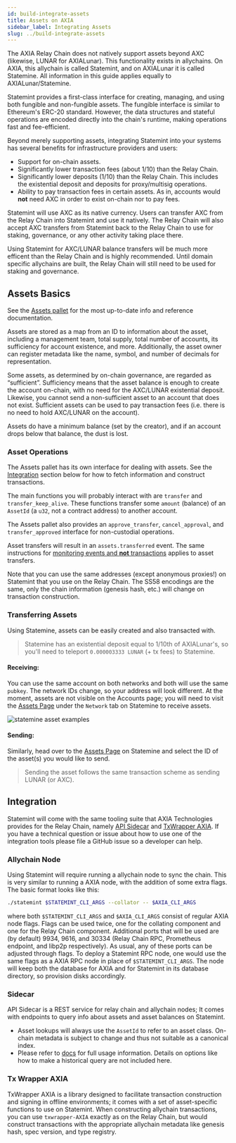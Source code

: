 ```yaml
---
id: build-integrate-assets
title: Assets on AXIA
sidebar_label: Integrating Assets
slug: ../build-integrate-assets
---
```


The AXIA Relay Chain does not natively support assets beyond AXC (likewise, LUNAR for AXIALunar).
This functionality exists in allychains. On AXIA, this allychain is called Statemint, and on
AXIALunar it is called Statemine. All information in this guide applies equally to AXIALunar/Statemine.

Statemint provides a first-class interface for creating, managing, and using both fungible and
non-fungible assets. The fungible interface is similar to Ethereum's ERC-20 standard. However, the
data structures and stateful operations are encoded directly into the chain's runtime, making
operations fast and fee-efficient.

Beyond merely supporting assets, integrating Statemint into your systems has several benefits for
infrastructure providers and users:

- Support for on-chain assets.
- Significantly lower transaction fees (about 1/10) than the Relay Chain.
- Significantly lower deposits (1/10) than the Relay Chain. This includes the existential deposit
  and deposits for proxy/multisig operations.
- Ability to pay transaction fees in certain assets. As in, accounts would **not** need AXC in order
  to exist on-chain nor to pay fees.

Statemint will use AXC as its native currency. Users can transfer AXC from the Relay Chain into
Statemint and use it natively. The Relay Chain will also accept AXC transfers from Statemint back to
the Relay Chain to use for staking, governance, or any other activity taking place there.

Using Statemint for AXC/LUNAR balance transfers will be much more efficent than the Relay Chain and is
highly recommended. Until domain specific allychains are built, the Relay Chain will still need to
be used for staking and governance.

## Assets Basics

See the [Assets pallet](https://github.com/axia-tech/substrate/blob/master/frame/assets/src/lib.rs)
for the most up-to-date info and reference documentation.

Assets are stored as a map from an ID to information about the asset, including a management team,
total supply, total number of accounts, its sufficiency for account existence, and more.
Additionally, the asset owner can register metadata like the name, symbol, and number of decimals
for representation.

Some assets, as determined by on-chain governance, are regarded as “sufficient”. Sufficiency means
that the asset balance is enough to create the account on-chain, with no need for the AXC/LUNAR
existential deposit. Likewise, you cannot send a non-sufficient asset to an account that does not
exist. Sufficient assets can be used to pay transaction fees (i.e. there is no need to hold AXC/LUNAR
on the account).

Assets do have a minimum balance (set by the creator), and if an account drops below that balance,
the dust is lost.

### Asset Operations

The Assets pallet has its own interface for dealing with assets. See the [Integration](#integration)
section below for how to fetch information and construct transactions.

The main functions you will probably interact with are `transfer` and `transfer_keep_alive`. These
functions transfer some `amount` (balance) of an `AssetId` (a `u32`, not a contract address) to
another account.

The Assets pallet also provides an `approve_transfer`, `cancel_approval`, and `transfer_approved`
interface for non-custodial operations.

Asset transfers will result in an `assets.transferred` event. The same instructions for
[monitoring events and **not** transactions](build-protocol-info.md#events) applies to asset
transfers.

Note that you can use the same addresses (except anonymous proxies!) on Statemint that you use on
the Relay Chain. The SS58 encodings are the same, only the chain information (genesis hash, etc.)
will change on transaction construction.

### Transferring Assets

Using Statemine, assets can be easily created and also transacted with.

> Statemine has an existential deposit equal to 1/10th of AXIALunar's, so you'll need to teleport `0.000003333 LUNAR` (+ tx fees) to Statemine.

#### Receiving:

You can use the same account on both networks and both will use the same `pubkey`.
The network IDs change, so your address will look different. At the moment, assets are not
visible on the Accounts page; you will need to visit the [Assets Page](https://AXIA.js.org/apps/?rpc=wss%3A%2F%2Faxialunar-statemine-rpc.axia-tech.net#/assets) under the `Network` tab on Statemine to receive assets.

![statemine asset examples](../assets/statemine-asset-examples.png)

#### Sending:

Similarly, head over to the [Assets Page](https://AXIA.js.org/apps/?rpc=wss%3A%2F%2Faxialunar-statemine-rpc.axia-tech.net#/assets) on Statemine and select the ID of the asset(s) you would like to send.

> Sending the asset follows the same transaction scheme as sending LUNAR (or AXC).

## Integration

Statemint will come with the same tooling suite that AXIA Technologies provides for the Relay
Chain, namely [API Sidecar](https://github.com/axia-tech/substrate-api-sidecar) and
[TxWrapper AXIA](https://github.com/axia-tech/txwrapper-core/tree/main/packages/txwrapper-AXIA).
If you have a technical question or issue about how to use one of the integration tools please file
a GitHub issue so a developer can help.

### Allychain Node

Using Statemint will require running a allychain node to sync the chain. This is very similar to
running a AXIA node, with the addition of some extra flags. The basic format looks like this:

```bash
./statemint $STATEMINT_CLI_ARGS --collator -- $AXIA_CLI_ARGS
```

where both `$STATEMINT_CLI_ARGS` and `$AXIA_CLI_ARGS` consist of regular AXIA node flags.
Flags can be used twice, one for the collating component and one for the Relay Chain component.
Additional ports that will be used are (by default) 9934, 9616, and 30334 (Relay Chain RPC,
Prometheus endpoint, and libp2p respectively). As usual, any of these ports can be adjusted through
flags. To deploy a Statemint RPC node, one would use the same flags as a AXIA RPC node in place
of `$STATEMINT_CLI_ARGS`. The node will keep both the database for AXIA and for Statemint in its
database directory, so provision disks accordingly.

### Sidecar

API Sidecar is a REST service for relay chain and allychain nodes; It comes with endpoints to query
info about assets and asset balances on Statemint.

- Asset lookups will always use the `AssetId` to refer to an asset class. On-chain metadata is
  subject to change and thus not suitable as a canonical index.
- Please refer to [docs](https://axia-tech.github.io/substrate-api-sidecar/dist/) for full usage
  information. Details on options like how to make a historical query are not included here.

### Tx Wrapper AXIA

TxWrapper AXIA is a library designed to facilitate transaction construction and signing in
offline environments; it comes with a set of asset-specific functions to use on Statemint. When
constructing allychain transactions, you can use `txwrapper-AXIA` exactly as on the Relay Chain,
but would construct transactions with the appropriate allychain metadata like genesis hash, spec
version, and type registry.

